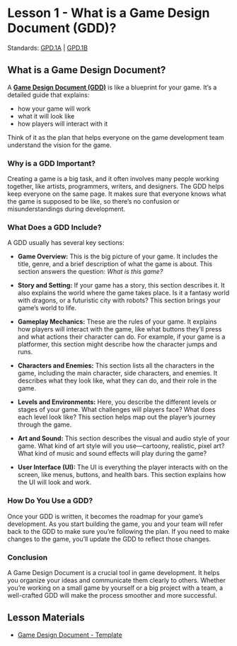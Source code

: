 # Lesson 1 - What is a Game Design Document (GDD)?

Standards: [GPD.1A](../standards.md#gpd1a) | [GPD.1B](../standards.md#gpd1b)

## What is a Game Design Document?

A [**Game Design Document (GDD)**](../terms/gdd.md) is like a blueprint for your game. It’s a detailed guide that explains:

- how your game will work
- what it will look like
- how players will interact with it

Think of it as the plan that helps everyone on the game development team understand the vision for the game.

### Why is a GDD Important?

Creating a game is a big task, and it often involves many people working together, like artists, programmers, writers, and designers. The GDD helps keep everyone on the same page. It makes sure that everyone knows what the game is supposed to be like, so there’s no confusion or misunderstandings during development.

### What Does a GDD Include?

A GDD usually has several key sections:

- **Game Overview:** This is the big picture of your game. It includes the title, genre, and a brief description of what the game is about. This section answers the question: _What is this game?_

- **Story and Setting:** If your game has a story, this section describes it. It also explains the world where the game takes place. Is it a fantasy world with dragons, or a futuristic city with robots? This section brings your game’s world to life.

- **Gameplay Mechanics:** These are the rules of your game. It explains how players will interact with the game, like what buttons they’ll press and what actions their character can do. For example, if your game is a platformer, this section might describe how the character jumps and runs.

- **Characters and Enemies:** This section lists all the characters in the game, including the main character, side characters, and enemies. It describes what they look like, what they can do, and their role in the game.

- **Levels and Environments:** Here, you describe the different levels or stages of your game. What challenges will players face? What does each level look like? This section helps map out the player’s journey through the game.

- **Art and Sound:** This section describes the visual and audio style of your game. What kind of art style will you use—cartoony, realistic, pixel art? What kind of music and sound effects will play during the game?

- **User Interface (UI):** The UI is everything the player interacts with on the screen, like menus, buttons, and health bars. This section explains how the UI will look and work.

### How Do You Use a GDD?

Once your GDD is written, it becomes the roadmap for your game’s development. As you start building the game, you and your team will refer back to the GDD to make sure you’re following the plan. If you need to make changes to the game, you’ll update the GDD to reflect those changes.

### Conclusion

A Game Design Document is a crucial tool in game development. It helps you organize your ideas and communicate them clearly to others. Whether you’re working on a small game by yourself or a big project with a team, a well-crafted GDD will make the process smoother and more successful.

## Lesson Materials

- [Game Design Document - Template](https://docs.google.com/document/d/1NJ1iOYuVm7UujB_VYXUsp9MOP_gdvQ7ewzlHeBll6lI/edit?usp=sharing)
